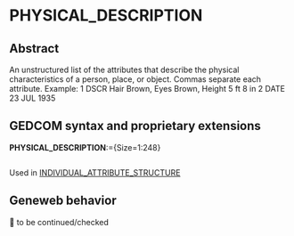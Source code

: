 ﻿# PHYSICAL_DESCRIPTION
## Abstract
An unstructured list of the attributes that describe the physical characteristics of a person, place, or
object. Commas separate each attribute.
Example:
1 DSCR Hair Brown, Eyes Brown, Height 5 ft 8 in
2 DATE 23 JUL 1935


## GEDCOM syntax and proprietary extensions

**PHYSICAL_DESCRIPTION**:={Size=1:248}
<pre>
</pre>
Used in <a href=Ged.INDIVIDUAL_ATTRIBUTE_STRUCTURE.md>INDIVIDUAL_ATTRIBUTE_STRUCTURE</a><br />


## Geneweb behavior



🚧 to be continued/checked

